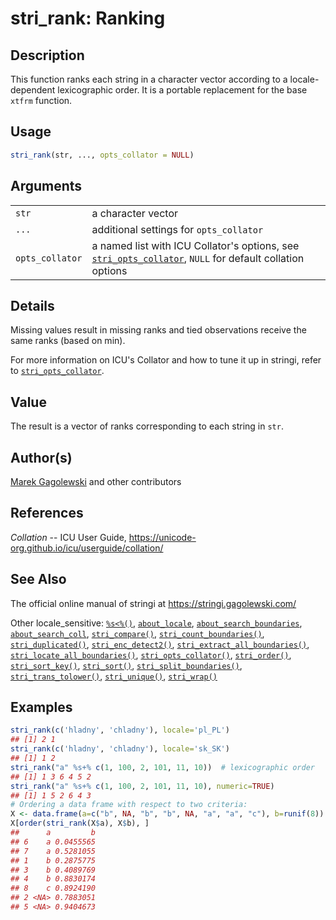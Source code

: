 # stri\_rank: Ranking

## Description

This function ranks each string in a character vector according to a locale-dependent lexicographic order. It is a portable replacement for the base `xtfrm` function.

## Usage

```r
stri_rank(str, ..., opts_collator = NULL)
```

## Arguments

|                 |                                                                                                                                                             |
|-----------------|-------------------------------------------------------------------------------------------------------------------------------------------------------------|
| `str`           | a character vector                                                                                                                                          |
| `...`           | additional settings for `opts_collator`                                                                                                                     |
| `opts_collator` | a named list with <span class="pkg">ICU</span> Collator\'s options, see [`stri_opts_collator`](stri_opts_collator.md), `NULL` for default collation options |

## Details

Missing values result in missing ranks and tied observations receive the same ranks (based on min).

For more information on <span class="pkg">ICU</span>\'s Collator and how to tune it up in <span class="pkg">stringi</span>, refer to [`stri_opts_collator`](stri_opts_collator.md).

## Value

The result is a vector of ranks corresponding to each string in `str`.

## Author(s)

[Marek Gagolewski](https://www.gagolewski.com/) and other contributors

## References

*Collation* -- ICU User Guide, <https://unicode-org.github.io/icu/userguide/collation/>

## See Also

The official online manual of <span class="pkg">stringi</span> at <https://stringi.gagolewski.com/>

Other locale\_sensitive: [`%s<%()`](+25s+3C+25.md), [`about_locale`](about_locale.md), [`about_search_boundaries`](about_search_boundaries.md), [`about_search_coll`](about_search_coll.md), [`stri_compare()`](stri_compare.md), [`stri_count_boundaries()`](stri_count_boundaries.md), [`stri_duplicated()`](stri_duplicated.md), [`stri_enc_detect2()`](stri_enc_detect2.md), [`stri_extract_all_boundaries()`](stri_extract_boundaries.md), [`stri_locate_all_boundaries()`](stri_locate_boundaries.md), [`stri_opts_collator()`](stri_opts_collator.md), [`stri_order()`](stri_order.md), [`stri_sort_key()`](stri_sort_key.md), [`stri_sort()`](stri_sort.md), [`stri_split_boundaries()`](stri_split_boundaries.md), [`stri_trans_tolower()`](stri_trans_casemap.md), [`stri_unique()`](stri_unique.md), [`stri_wrap()`](stri_wrap.md)

## Examples




```r
stri_rank(c('hladny', 'chladny'), locale='pl_PL')
## [1] 2 1
stri_rank(c('hladny', 'chladny'), locale='sk_SK')
## [1] 1 2
stri_rank("a" %s+% c(1, 100, 2, 101, 11, 10))  # lexicographic order
## [1] 1 3 6 4 5 2
stri_rank("a" %s+% c(1, 100, 2, 101, 11, 10), numeric=TRUE)
## [1] 1 5 2 6 4 3
# Ordering a data frame with respect to two criteria:
X <- data.frame(a=c("b", NA, "b", "b", NA, "a", "a", "c"), b=runif(8))
X[order(stri_rank(X$a), X$b), ]
##      a         b
## 6    a 0.0455565
## 7    a 0.5281055
## 1    b 0.2875775
## 3    b 0.4089769
## 4    b 0.8830174
## 8    c 0.8924190
## 2 <NA> 0.7883051
## 5 <NA> 0.9404673
```
